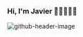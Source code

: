 ### Hi, I'm Javier 🤟🏻👨🏻‍💻

![github-header-image](https://github.com/user-attachments/assets/7bf1e6b7-7af3-4211-bcfe-c1d876a67f29)
<!--
**javier25arroyo/javier25arroyo** is a ✨ _special_ ✨ repository because its `README.md` (this file) appears on your GitHub profile.

Here are some ideas to get you started:

- 🔭 I’m currently working on ...
- 🌱 I’m currently learning ...
- 👯 I’m looking to collaborate on ...
- 🤔 I’m looking for help with ...
- 💬 Ask me about ...
- 📫 How to reach me: ...
- 😄 Pronouns: ...
- ⚡ Fun fact: ...
-->
